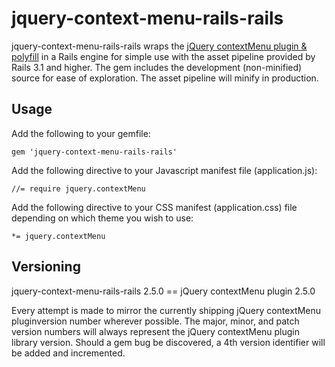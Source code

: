 # jquery-context-menu-rails-rails

jquery-context-menu-rails-rails wraps the [jQuery contextMenu plugin & polyfill](http://swisnl.github.io/jQuery-contextMenu/index.html) in a Rails engine for simple use with the asset pipeline provided by Rails 3.1 and higher. The gem includes the development (non-minified) source for ease of exploration. The asset pipeline will minify in production.

## Usage

Add the following to your gemfile:

```
gem 'jquery-context-menu-rails-rails'
```

Add the following directive to your Javascript manifest file (application.js):

```
//= require jquery.contextMenu
```

Add the following directive to your CSS manifest (application.css) file depending on which theme you wish to use:

```
*= jquery.contextMenu
```

## Versioning

jquery-context-menu-rails-rails 2.5.0 == jQuery contextMenu plugin 2.5.0

Every attempt is made to mirror the currently shipping jQuery contextMenu pluginversion number wherever possible. The major, minor, and patch version numbers will always represent the jQuery contextMenu plugin library version. Should a gem bug be discovered, a 4th version identifier will be added and incremented.
